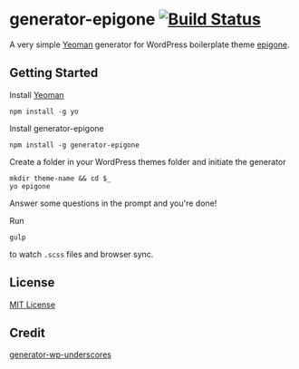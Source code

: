 # generator-epigone [![Build Status](https://secure.travis-ci.org/kdo/generator-wp-underscores.png?branch=master)](https://travis-ci.org/kdo/generator-wp-underscores)

A very simple [Yeoman](http://yeoman.io) generator for WordPress boilerplate theme [epigone](github.com/1shiharaT/epigone).


## Getting Started

Install [Yeoman](http://yeoman.io)

```
npm install -g yo
```

Install generator-epigone

```
npm install -g generator-epigone
```

Create a folder in your WordPress themes folder and initiate the generator

```
mkdir theme-name && cd $_
yo epigone
```

Answer some questions in the prompt and you're done!

Run

```
gulp
```
to watch `.scss` files and browser sync.


## License

[MIT License](http://en.wikipedia.org/wiki/MIT_License)

## Credit

[generator-wp-underscores](https://github.com/kdo/generator-wp-underscores)
